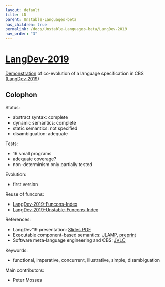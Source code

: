 ```yaml
---
layout: default
title: LD
parent: Unstable-Languages-beta
has_children: true
permalink: /docs/Unstable-Languages-beta/LangDev-2019
nav_order: "3"
---
```


[LangDev-2019]
==============

[Demonstration] of co-evolution of a language specification in CBS
([LangDev-2019])

Colophon
--------

Status:
- abstract syntax:   complete
- dynamic semantics: complete
- static semantics:  not specified
- disambiguation:    adequate

Tests:
- 16 small programs
- adequate coverage?
- non-determinism only partially tested

Evolution:
- first version

Reuse of funcons:
- [LangDev-2019-Funcons-Index]
- [LangDev-2019-Unstable-Funcons-Index]

References:
- LangDev'19 presentation:
    [Slides PDF](https://pdmosses.github.io/meetings/LangDev-2019/LangDev-2019-slides.pdf)
- Executable component-based semantics:
    [JLAMP](https://doi.org/10.1016/j.jlamp.2018.12.004),
    [preprint](https://pdmosses.github.io/papers/Binsbergen2019ECBS/preprint.pdf)
- Software meta-language engineering and CBS:
    [JVLC](https://doi.org/10.1016/j.jvlc.2018.11.003)

Keywords:
- functional, imperative, concurrent, illustrative, simple, disambiguation

Main contributors:
- Peter Mosses

[LangDev Meetup 2019]: http://langdevcon.org "HOME PAGE"

[Demonstration]: /CBS-beta/docs/Unstable-Languages-beta/LangDev-2019/LD-Demo

[LangDev-2019]:                        /CBS-beta/Unstable-Languages-beta/LangDev-2019/LD-cbs/LD/LD-Start "CBS"
[LangDev-2019-Funcons-Index]:          /CBS-beta/Unstable-Languages-beta/LangDev-2019/LD-cbs/LD/LD-Funcons-Index
[LangDev-2019-Unstable-Funcons-Index]: /CBS-beta/Unstable-Languages-beta/LangDev-2019/LD-cbs/LD/LD-Unstable-Funcons-Index
